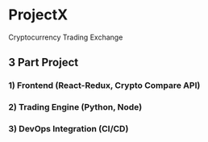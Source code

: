 # ProjectX
Cryptocurrency Trading Exchange
## 3 Part Project

### 1) Frontend (React-Redux, Crypto Compare API)

### 2) Trading Engine (Python, Node)

### 3) DevOps Integration (CI/CD)
